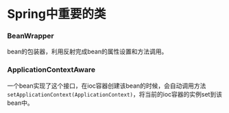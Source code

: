 # Spring中重要的类
### BeanWrapper
bean的包装器，利用反射完成bean的属性设置和方法调用。
### ApplicationContextAware
一个bean实现了这个接口，在ioc容器创建该bean的时候，会自动调用方法`setApplicationContext(ApplicationContext)`，将当前的ioc容器的实例set到该bean中。


